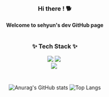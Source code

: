 <div align="center">
  
### Hi there ! 🐕
#### Welcome to sehyun's dev GitHub page

#

<!--
**ssshyn/ssshyn** is a ✨ _special_ ✨ repository because its `README.md` (this file) appears on your GitHub profile.

Here are some ideas to get you started:

- 🔭 I’m currently working on ...
- 🌱 I’m currently learning ...
- 👯 I’m looking to collaborate on ...
- 🤔 I’m looking for help with ...
- 💬 Ask me about ...
- 📫 How to reach me: ...
- 😄 Pronouns: ...
- ⚡ Fun fact: ...
-->
<h3 align="center">✨ Tech Stack ✨</h3>
  <img src="https://img.shields.io/badge/java-007396.svg?style=for-the-badge&logoColor=white">
  <img src="https://img.shields.io/badge/springboot-6DB33F.svg?style=for-the-badge&logo=springboot&logoColor=white" />&nbsp</br>
  <img src="https://img.shields.io/badge/mysql-4479A1.svg?style=for-the-badge&logo=mysql&logoColor=white" />&nbsp</br>
<!--   <img src="https://img.shields.io/badge/docker-2496ED.svg?style=for-the-badge&logo=docker&logoColor=white" />&nbsp -->
<!--   <img src="https://img.shields.io/badge/amazonec2-FF9900.svg?style=for-the-badge&logo=docker&logoColor=white" />&nbsp -->

#

![Anurag's GitHub stats](https://github-readme-stats.vercel.app/api?username=ssshyn&theme=omni&show_icons=true)
![Top Langs](https://github-readme-stats.vercel.app/api/top-langs/?username=ssshyn&layout=compact&theme=tokyonight)


</div>
